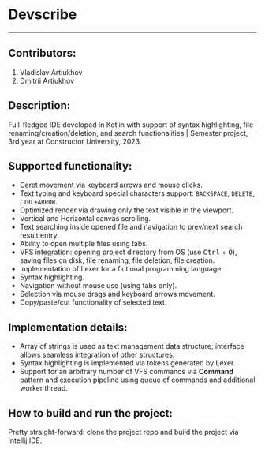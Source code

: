 # Devscribe
---

## Contributors:

1. Vladislav Artiukhov
2. Dmitrii Artiukhov


## Description:

Full-fledged IDE developed in Kotlin with support of syntax highlighting, file renaming/creation/deletion, and search functionalities | Semester project, 3rd year at Constructor University, 2023.


## Supported functionality:
- Caret movement via keyboard arrows and mouse clicks.
- Text typing and keyboard special characters support: `BACKSPACE`, `DELETE`, `CTRL+ARROW`.
- Optimized render via drawing only the text visible in the viewport.
- Vertical and Horizontal canvas scrolling.
- Text searching inside opened file and navigation to prev/next search result entry.
- Ability to open multiple files using tabs.
- VFS integration: opening project directory from OS (use <kbd>Ctrl</kbd> + <kbd>O</kbd>), saving files on disk, file renaming, file deletion, file creation.
- Implementation of Lexer for a fictional programming language.
- Syntax highlighting.
- Navigation without mouse use (using tabs only).
- Selection via mouse drags and keyboard arrows movement.
- Copy/paste/cut functionality of selected text.


## Implementation details:
- Array of strings is used as text management data structure; interface allows seamless integration of other structures.
- Syntax highlighting is implemented via tokens generated by Lexer.
- Support for an arbitrary number of VFS commands via **Command** pattern and execution pipeline using queue of commands and additional worker thread.


## How to build and run the project:
Pretty straight-forward: clone the project repo and build the project via Intellij IDE.

